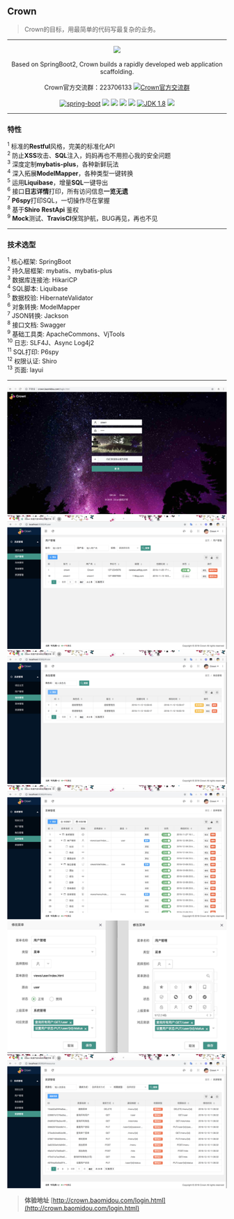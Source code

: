 ## Crown

> Crown的目标，用最简单的代码写最复杂的业务。

-----------------------------------------------------------------------------------------------
<p align="center">
    <img src="https://raw.githubusercontent.com/Caratacus/Crown/master/Crown.png" width="300">
    <p align="center">
        Based on SpringBoot2, Crown builds a rapidly developed web application scaffolding.
        <br>
        <br>
        <span>
            <span>
                Crown官方交流群：223706133
            </span>
            <span>
                <a target="_blank" href="https://shang.qq.com/wpa/qunwpa?idkey=180c0eb468ec425c7208f49f142e4057f3f83a2fdabfe07ccb4606a414cd6413">
                <img border="0" src="https://pub.idqqimg.com/wpa/images/group.png" alt="Crown官方交流群" title="Crown官方交流群"></a>
            </span>
        </span>
        <br>
        <br>
        <a href="https://spring.io/projects/spring-boot">
        <img src="https://img.shields.io/badge/spring--boot-2.1.1.RELEASE-blue.svg" alt="spring-boot"></a>
		<a href="https://travis-ci.org/Caratacus/Crown">
		<img src="https://www.travis-ci.org/Caratacus/Crown.svg?branch=master"></a>
		<a href="https://app.codacy.com/app/Caratacus/Crown?utm_source=github.com&utm_medium=referral&utm_content=Caratacus/Crown&utm_campaign=Badge_Grade_Dashboard">
		<img src="https://api.codacy.com/project/badge/Grade/81a3765292f04b3cad7b7a548daf5953"></a>
		<a href="https://codecov.io/gh/Caratacus/Crown">
        <img src="https://codecov.io/gh/Caratacus/Crown/branch/master/graph/badge.svg"></a>
		<a href="https://github.com/Caratacus/Crown">
        <img src="https://tokei.rs/b1/github/Caratacus/Crown?category=lines"></a>
		<a href="https://github.com/Caratacus/Crown">
		<img src="https://img.shields.io/badge/JDK-1.8-green.svg" alt="JDK 1.8" title="JDK 1.8"></a>
		<a href="https://mit-license.org">
        <img src="https://img.shields.io/cocoapods/l/Alamofire.svg?style=flat"></a>
    </p>
</p>

-----------------------------------------------------------------------------------------------
### 特性
<sup>1</sup> 标准的**Restful**风格，完美的标准化API <br/>
<sup>2</sup> 防止**XSS**攻击、**SQL**注入，妈妈再也不用担心我的安全问题 <br/>
<sup>3</sup> 深度定制**mybatis-plus**，各种新鲜玩法 <br/>
<sup>4</sup> 深入拓展**ModelMapper**，各种类型一键转换 <br/>
<sup>5</sup> 运用**Liquibase**，增量**SQL**一键导出 <br/>
<sup>6</sup> 接口**日志详情**打印，所有访问信息**一览无遗** <br/>
<sup>7</sup> **P6spy**打印SQL，一切操作尽在掌握 <br/>
<sup>8</sup> 基于**Shiro** **RestApi** 鉴权 <br/>
<sup>9</sup> **Mock**测试、**TravisCI**保驾护航，BUG再见，再也不见 <br/>

-----------------------------------------------------------------------------------------------
### 技术选型
<sup>1</sup> 核心框架: SpringBoot <br/>
<sup>2</sup> 持久层框架: mybatis、mybatis-plus <br/>
<sup>3</sup> 数据库连接池: HikariCP <br/>
<sup>4</sup> SQL脚本: Liquibase <br/>
<sup>5</sup> 数据校验: HibernateValidator <br/>
<sup>6</sup> 对象转换: ModelMapper <br/>
<sup>7</sup> JSON转换: Jackson <br/>
<sup>8</sup> 接口文档: Swagger <br/>
<sup>9</sup> 基础工具类: ApacheCommons、VjTools <br/>
<sup>10</sup> 日志: SLF4J、Async Log4j2 <br/>
<sup>11</sup> SQL打印: P6spy <br/>
<sup>12</sup> 权限认证: Shiro <br/>
<sup>13</sup> 页面: layui <br/>

-----------------------------------------------------------------------------------------------
![login.jpg](https://raw.githubusercontent.com/Caratacus/Resource/master/crown/login.jpg)
<br>
![user.png](https://raw.githubusercontent.com/Caratacus/Resource/master/crown/user.png)
<br>
![role.png](https://raw.githubusercontent.com/Caratacus/Resource/master/crown/role.png)
<br>
![menu.png](https://raw.githubusercontent.com/Caratacus/Resource/master/crown/menu.png)
<br>
![menu-form.png](https://raw.githubusercontent.com/Caratacus/Resource/master/crown/menu-form.png)
<br>
![resource.png](https://raw.githubusercontent.com/Caratacus/Resource/master/crown/resource.png)

> **体验地址** [http://crown.baomidou.com/login.html](http://crown.baomidou.com/login.html)